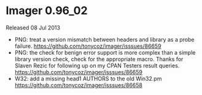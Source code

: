 # Imager 0.96_02

Released 08 Jul 2013

- PNG: treat a version mismatch between headers and library as a probe failure. https://github.com/tonycoz/imager/isssues/86659 
- PNG: the check for benign error support is more complex than a simple library version check, check for the appropriate macro. Thanks for Slaven Rezic for following up on my CPAN Testers result queries. https://github.com/tonycoz/imager/isssues/86659 
- W32: add a missing head1 AUTHORS to the old Win32.pm https://github.com/tonycoz/imager/isssues/86658